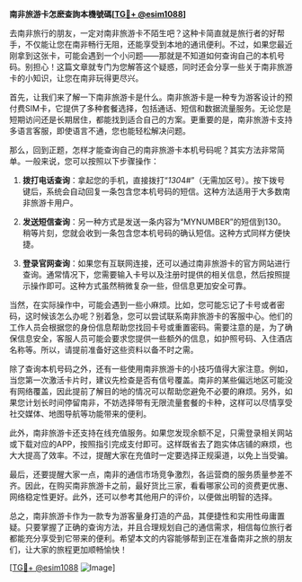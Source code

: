 **南非旅游卡怎麽查詢本機號碼[[TG💪+ @esim1088](https://t.me/s/esim1088)]**

去南非旅行的朋友，一定对南非旅游卡不陌生吧？这种卡简直就是旅行者的好帮手，不仅能让您在南非畅行无阻，还能享受到本地的通讯便利。不过，如果您最近刚拿到这张卡，可能会遇到一个小问题——那就是不知道如何查询自己的本机号码。别担心！这篇文章就专门为您解答这个疑惑，同时还会分享一些关于南非旅游卡的小知识，让您在南非玩得更尽兴。

首先，让我们来了解一下南非旅游卡是什么。南非旅游卡是一种专为游客设计的预付费SIM卡，它提供了多种套餐选择，包括通话、短信和数据流量服务。无论您是短期访问还是长期居住，都能找到适合自己的方案。更重要的是，南非旅游卡支持多语言客服，即使语言不通，您也能轻松解决问题。

那么，回到正题，怎样才能查询自己的南非旅游卡本机号码呢？其实方法非常简单。一般来说，您可以按照以下步骤操作：

1. **拨打电话查询**：拿起您的手机，直接拨打“*130*4#”（无需加区号）。按下拨号键后，系统会自动回复一条包含您本机号码的短信。这种方法适用于大多数南非旅游卡用户。

2. **发送短信查询**：另一种方式是发送一条内容为“MYNUMBER”的短信到130。稍等片刻，您就会收到一条包含您本机号码的确认短信。这种方式同样方便快捷。

3. **登录官网查询**：如果您有互联网连接，还可以通过南非旅游卡的官方网站进行查询。通常情况下，您需要输入卡号以及注册时提供的相关信息，然后按照提示操作即可。这种方式虽然稍微复杂一些，但信息更加安全可靠。

当然，在实际操作中，可能会遇到一些小麻烦。比如，您可能忘记了卡号或者密码，这时候该怎么办呢？别着急，您可以尝试联系南非旅游卡的客服中心。他们的工作人员会根据您的身份信息帮助您找回卡号或重置密码。需要注意的是，为了确保信息安全，客服人员可能会要求您提供一些额外的信息，如护照号码、入住酒店名称等。所以，请提前准备好这些资料以备不时之需。

除了查询本机号码之外，还有一些使用南非旅游卡的小技巧值得大家注意。例如，当您第一次激活卡片时，建议先检查是否有信号覆盖。南非的某些偏远地区可能没有网络覆盖，因此提前了解目的地的情况可以帮助您避免不必要的麻烦。另外，如果您计划长时间停留南非，不妨选择带有无限流量套餐的卡种，这样可以尽情享受社交媒体、地图导航等功能带来的便利。

此外，南非旅游卡还支持在线充值服务。如果您发现余额不足，只需登录相关网站或下载对应的APP，按照指引完成支付即可。这样既省去了跑实体店铺的麻烦，也大大提高了效率。不过，提醒大家在充值时一定要选择正规渠道，以免上当受骗。

最后，还要提醒大家一点，南非的通信市场竞争激烈，各运营商的服务质量参差不齐。因此，在购买南非旅游卡之前，最好货比三家，看看哪家公司的资费更优惠、网络稳定性更好。此外，还可以参考其他用户的评价，以便做出明智的选择。

总之，南非旅游卡作为一款专为游客量身打造的产品，其便捷性和实用性毋庸置疑。只要掌握了正确的查询方法，并且合理规划自己的通信需求，相信每位旅行者都能充分享受到它带来的便利。希望本文的内容能够帮到正在准备南非之旅的朋友们，让大家的旅程更加顺畅愉快！

[[TG💪+ @esim1088](https://t.me/s/esim1088) ![Image](https://i.postimg.cc/4NQfJmqS/Snipaste-2025-05-13-00-14-12.png)]